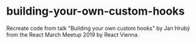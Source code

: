 # building-your-own-custom-hooks

Recreate code from talk "Building your own custom hooks" by Jan Hrubý from the React March Meetup 2019 by React Vienna.
